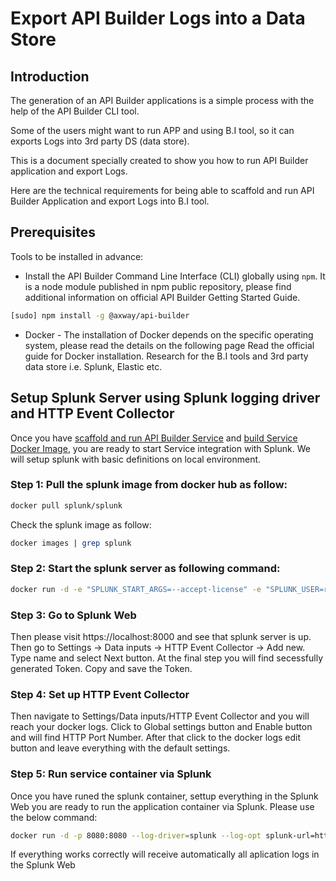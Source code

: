 # Export API Builder Logs into a Data Store

## Introduction
The generation of an API Builder applications is a simple process with the help of the API Builder CLI tool.

Some of the users might want to run APP and using B.I tool, so it can exports Logs into 3rd party DS (data store).

This is a document specially created to show you how to run API Builder application and export Logs.

Here are the technical requirements for being able to scaffold and run API Builder Application and export Logs into B.I tool.

## Prerequisites
Tools to be installed in advance:

* Install the API Builder Command Line Interface (CLI) globally using `npm`. It is a node module published in npm public repository, please find additional information on official API Builder Getting Started Guide.

```sh
[sudo] npm install -g @axway/api-builder
```

* Docker - The installation of Docker depends on the specific operating system, please read the details on the following page Read the official guide for Docker installation.
Research for the B.I tools and 3rd party data store i.e. Splunk, Elastic etc.


## Setup Splunk Server using Splunk logging driver and HTTP Event Collector
Once you have [scaffold and run API Builder Service](https://docs.axway.com/bundle/API_Builder_4x_allOS_en/page/api_builder_getting_started_guide.html) and [build Service Docker Image](https://docs.axway.com/bundle/API_Builder_4x_allOS_en/page/dockerize_an_api_builder_service.html), you are ready to start Service integration with Splunk.
We will setup splunk with basic definitions on local environment.

### Step 1: Pull the splunk image from docker hub as follow:

```sh
docker pull splunk/splunk
```

Check the splunk image as follow:

```sh
docker images | grep splunk
```

### Step 2: Start the splunk server as following command:

```sh
docker run -d -e "SPLUNK_START_ARGS=--accept-license" -e "SPLUNK_USER=root" -p "8000:8000" -p "8088:8088" splunk/splunk
```

### Step 3: Go to Splunk Web
Then please visit https://localhost:8000 and see that splunk server is up. Then go to Settings -> Data inputs -> HTTP Event Collector -> Add new. Type name and select Next button. At the final step you will find secessfully generated Token. Copy and save the Token.

### Step 4: Set up HTTP Event Collector
Then navigate to Settings/Data inputs/HTTP Event Collector and you will reach your docker logs. Click to Global settings button and Enable button and will find HTTP Port Number. 
After that click to the docker logs edit button and leave everything with the default settings.


### Step 5: Run service container via Splunk
Once you have runed the splunk container, settup everything in the Splunk Web you are ready to run the application container via Splunk. Please use the below command:

```sh
docker run -d -p 8080:8080 --log-driver=splunk --log-opt splunk-url=http://10.134.9.42:8088 --log-opt splunk-token=4ef9ad35-37a5-4e7c-baab-90fa063e21a3 --log-opt splunk-insecureskipverify=true demo-img
```

If everything works correctly will receive automatically all aplication logs in the Splunk Web
